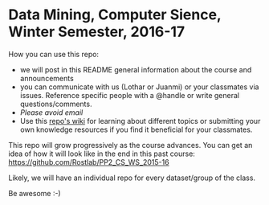 # Data Mining, Computer Sience, Winter Semester, 2016-17

How you can use this repo:

* we will post in this README general information about the course and announcements
* you can communicate with us (Lothar or Juanmi) or your classmates via issues. Reference specific people with a @handle or write general questions/comments.
* _Please avoid email_
* Use this [repo's wiki](https://github.com/Rostlab/DM_CS_WS_2016-17/wiki) for learning about different topics or submitting your own knowledge resources if you find it beneficial for your classmates.

This repo will grow progressively as the course advances. You can get an idea of how it will look like in the end in this past course: https://github.com/Rostlab/PP2_CS_WS_2015-16

Likely, we will have an individual repo for every dataset/group of the class.

Be awesome :-)
